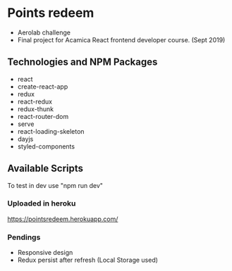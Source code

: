 # Points redeem

- Aerolab challenge
- Final project for Acamica React frontend developer course. (Sept 2019)

## Technologies and NPM Packages

- react
- create-react-app
- redux
- react-redux
- redux-thunk
- react-router-dom
- serve
- react-loading-skeleton
- dayjs
- styled-components


## Available Scripts

To test in dev use "npm run dev"

### Uploaded in heroku

https://pointsredeem.herokuapp.com/


### Pendings

- Responsive design
- Redux persist after refresh (Local Storage used)
